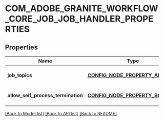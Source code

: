 # COM_ADOBE_GRANITE_WORKFLOW_CORE_JOB_JOB_HANDLER_PROPERTIES

## Properties
Name | Type | Description | Notes
------------ | ------------- | ------------- | -------------
**job_topics** | [**CONFIG_NODE_PROPERTY_ARRAY**](configNodePropertyArray.md) |  | [optional] [default to null]
**allow_self_process_termination** | [**CONFIG_NODE_PROPERTY_BOOLEAN**](configNodePropertyBoolean.md) |  | [optional] [default to null]

[[Back to Model list]](../README.md#documentation-for-models) [[Back to API list]](../README.md#documentation-for-api-endpoints) [[Back to README]](../README.md)


